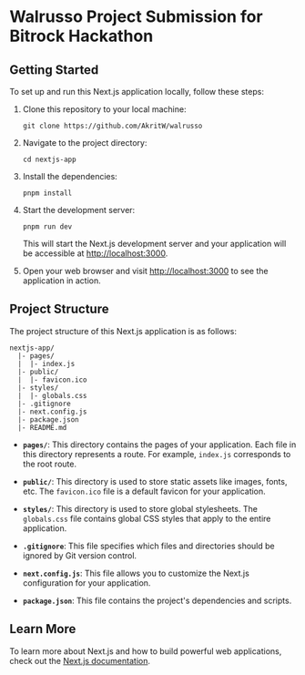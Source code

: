 # Walrusso Project Submission for Bitrock Hackathon

## Getting Started

To set up and run this Next.js application locally, follow these steps:

1. Clone this repository to your local machine:

   ```
   git clone https://github.com/AkritW/walrusso
   ```

2. Navigate to the project directory:

   ```
   cd nextjs-app
   ```

3. Install the dependencies:

   ```
   pnpm install
   ```

4. Start the development server:

   ```
   pnpm run dev
   ```

   This will start the Next.js development server and your application will be accessible at [http://localhost:3000](http://localhost:3000).

5. Open your web browser and visit [http://localhost:3000](http://localhost:3000) to see the application in action.

## Project Structure

The project structure of this Next.js application is as follows:

```
nextjs-app/
  |- pages/
  |  |- index.js
  |- public/
  |  |- favicon.ico
  |- styles/
  |  |- globals.css
  |- .gitignore
  |- next.config.js
  |- package.json
  |- README.md
```

- **`pages/`**: This directory contains the pages of your application. Each file in this directory represents a route. For example, `index.js` corresponds to the root route.

- **`public/`**: This directory is used to store static assets like images, fonts, etc. The `favicon.ico` file is a default favicon for your application.

- **`styles/`**: This directory is used to store global stylesheets. The `globals.css` file contains global CSS styles that apply to the entire application.

- **`.gitignore`**: This file specifies which files and directories should be ignored by Git version control.

- **`next.config.js`**: This file allows you to customize the Next.js configuration for your application.

- **`package.json`**: This file contains the project's dependencies and scripts.

## Learn More

To learn more about Next.js and how to build powerful web applications, check out the [Next.js documentation](https://www.youtube.com/watch?v=dQw4w9WgXcQ&ab_channel=RickAstley).
